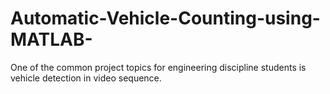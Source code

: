 # Automatic-Vehicle-Counting-using-MATLAB-
One of the common project topics for engineering discipline students is vehicle detection in video sequence. 
